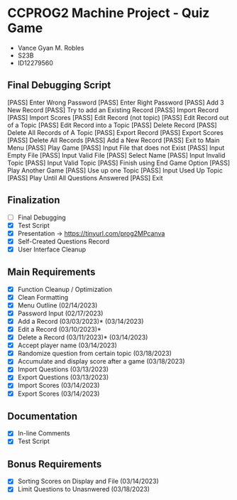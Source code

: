 # CCPROG2 Machine Project - Quiz Game
- Vance Gyan M. Robles
- S23B
- ID12279560

## Final Debugging Script
[PASS] Enter Wrong Password
[PASS] Enter Right Password 
[PASS] Add 3 New Record
[PASS] Try to add an Existing Record
[PASS] Import Record
[PASS] Import Scores
[PASS] Edit Record (not topic)
[PASS] Edit Record out of a Topic
[PASS] Edit Record into a Topic
[PASS] Delete Record
[PASS] Delete All Records of A Topic
[PASS] Export Record
[PASS] Export Scores
[PASS] Delete All Records
[PASS] Add a New Record
[PASS] Exit to Main Menu
[PASS] Play Game
[PASS] Input File that does not Exist
[PASS] Input Empty File
[PASS] Input Valid File
[PASS] Select Name
[PASS] Input Invalid Topic
[PASS] Input Valid Topic
[PASS] Finish using End Game Option
[PASS] Play Another Game
[PASS] Use up one Topic
[PASS] Input Used Up Topic
[PASS] Play Until All Questions Answered
[PASS] Exit

## Finalization
- [ ] Final Debugging
- [x] Test Script
- [x] Presentation -> https://tinyurl.com/prog2MPcanva
- [x] Self-Created Questions Record
- [x] User Interface Cleanup

## Main Requirements
- [x] Function Cleanup / Optimization
- [x] Clean Formatting
- [x] Menu Outline (02/14/2023)
- [x] Password Input (02/17/2023)
- [x] Add a Record (03/03/2023)* (03/14/2023)
- [x] Edit a Record (03/10/2023)*
- [x] Delete a Record (03/11/2023)* (03/14/2023)
- [x] Accept player name (03/14/2023)
- [x] Randomize question from certain topic (03/18/2023)
- [x] Accumulate and display score after a game (03/18/2023)
- [x] Import Questions (03/13/2023)
- [x] Export Questions (03/13/2023)
- [x] Import Scores (03/14/2023)
- [x] Export Scores (03/14/2023)

## Documentation
- [x] In-line Comments
- [x] Test Script

## Bonus Requirements
- [x] Sorting Scores on Display and File (03/14/2023)
- [x] Limit Questions to Unasnwered (03/18/2023)

